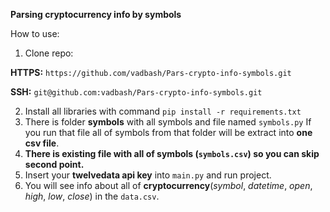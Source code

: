 **Parsing cryptocurrency info by symbols**

How to use:

1. Clone repo:

**HTTPS:**  `https://github.com/vadbash/Pars-crypto-info-symbols.git`

**SSH:**  `git@github.com:vadbash/Pars-crypto-info-symbols.git`

2. Install all libraries with command `pip install -r requirements.txt`
3. There is folder **symbols** with all symbols and file named `symbols.py`
If you run that file all of symbols from that folder will be extract into **one csv file**.
4. **There is existing file with all of symbols (`symbols.csv`) so you can skip second point.**
5. Insert your **twelvedata api key** into `main.py` and run project.
6. You will see info about all of **cryptocurrency**(*symbol*, *datetime*, *open*, *high*, *low*, *close*) in the `data.csv`.